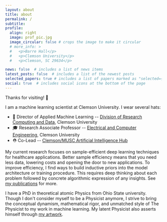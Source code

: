 ```yaml
---
layout: about
title: about
permalink: /
subtitle: 
profile:
  align: right
  image: prof_pic.jpg
  image_circular: false # crops the image to make it circular
  # more_info: >
  #   <p>Barre Hall</p>
  #   <p>Clemson University</p>
  #   <p>Clemson, SC 29634</p>

news: false  # includes a list of news items
latest_posts: false  # includes a list of the newest posts
selected_papers: true # includes a list of papers marked as "selected={true}"
social: true  # includes social icons at the bottom of the page
---
```

Thanks for visiting! 👋

I am a machine learning scientist at Clemson University. I wear several hats:

* 🎩 Director of Applied Machine Learning -- [Division of Research Computing and Data](https://docs.rcd.clemson.edu/), Clemson University
* 🎓 Research Associate Professor -- [Electrical and Computer Engineering](https://www.clemson.edu/cecas/departments/ece/), Clemson University
* ⛑️ Co-Lead -- [Clemson/MUSC Artificial Intelligence Hub](https://web.musc.edu/innovation/ai-hub)

My current research focuses on sample-efficient deep learning techniques for healthcare applications. Better sample efficiency means that you need less data, lowering costs and opening the door to new applications. To improve efficiency, I find ways to build inductive priors into the model architecture or training procedure. This requires deep thinking about each problem followed by concrete algorithmic expression of any insights. See [my publications](/publications) for more.

I have a PhD in theoretical atomic Physics from Ohio State university. Though I don't consider myself to be a Physicist anymore, I strive to bring the conceptual dynamism, mathematical rigor, and unmatched style of The Physicist to my work in machine learning. My latent Physicist also asserts himself through [my artwork](/artwork). 
